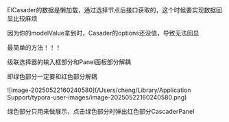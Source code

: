 ElCasader的数据是懒加载，通过选择节点后接口获取的，这个时候要实现数据回显比较麻烦

因为你的modelValue拿到时，Casader的options还没值，导致无法回显





最简单的方法！！！

级联选择器的输入框部分和Panel面板部分解耦

即绿色部分一定要和红色部分解耦

![image-20250522160240580](/Users/cheng/Library/Application Support/typora-user-images/image-20250522160240580.png)

绿色部分只用来做展示，点击绿色部分时弹出红色部分CascaderPanel